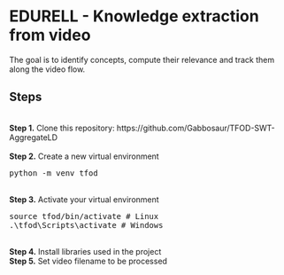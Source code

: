 # EDURELL - Knowledge extraction from video
<p>The goal is to identify concepts, compute their relevance and track them along the video flow.

## Steps
<br />
<b>Step 1.</b> Clone this repository: https://github.com/Gabbosaur/TFOD-SWT-AggregateLD
<br/><br/>
<b>Step 2.</b> Create a new virtual environment 
<pre>
python -m venv tfod
</pre> 
<br/>
<b>Step 3.</b> Activate your virtual environment
<pre>
source tfod/bin/activate # Linux
.\tfod\Scripts\activate # Windows 
</pre>
<br/>
<b>Step 4.</b> Install libraries used in the project
<br/>
<b>Step 5.</b> Set video filename to be processed
<br/>
